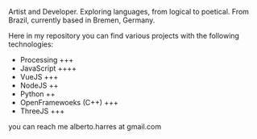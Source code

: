 Artist and Developer. Exploring languages, from logical to poetical. From Brazil, currently based in Bremen, Germany.

Here in my repository you can find various projects with the following technologies:
* Processing +++
* JavaScript ++++
* VueJS +++
* NodeJS ++
* Python ++
* OpenFramewoeks (C++) +++
* ThreeJS +++

you can reach me alberto.harres at gmail.com
